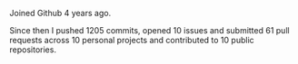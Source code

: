 Joined Github 4 years ago.

Since then I pushed 1205 commits, opened 10 issues and submitted 61 pull requests across 10 personal projects and contributed to 10 public repositories.
